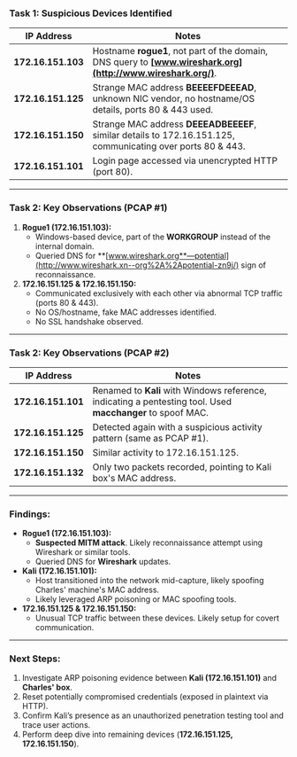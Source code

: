 ### Task 1: Suspicious Devices Identified

|**IP Address**|**Notes**|
|---|---|
|**172.16.151.103**|Hostname **rogue1**, not part of the domain, DNS query to **[www.wireshark.org](http://www.wireshark.org/)**.|
|**172.16.151.125**|Strange MAC address **BEEEEFDEEEAD**, unknown NIC vendor, no hostname/OS details, ports 80 & 443 used.|
|**172.16.151.150**|Strange MAC address **DEEEADBEEEEF**, similar details to 172.16.151.125, communicating over ports 80 & 443.|
|**172.16.151.101**|Login page accessed via unencrypted HTTP (port 80).|

---

### Task 2: Key Observations (PCAP #1)

1. **Rogue1 (172.16.151.103):**
    - Windows-based device, part of the **WORKGROUP** instead of the internal domain.
    - Queried DNS for **[www.wireshark.org**—potential](http://www.wireshark.xn--org%2A%2Apotential-zn9j/) sign of reconnaissance.
2. **172.16.151.125 & 172.16.151.150:**
    - Communicated exclusively with each other via abnormal TCP traffic (ports 80 & 443).
    - No OS/hostname, fake MAC addresses identified.
    - No SSL handshake observed.

---

### Task 2: Key Observations (PCAP #2)

|**IP Address**|**Notes**|
|---|---|
|**172.16.151.101**|Renamed to **Kali** with Windows reference, indicating a pentesting tool. Used **macchanger** to spoof MAC.|
|**172.16.151.125**|Detected again with a suspicious activity pattern (same as PCAP #1).|
|**172.16.151.150**|Similar activity to 172.16.151.125.|
|**172.16.151.132**|Only two packets recorded, pointing to Kali box's MAC address.|

---

### Findings:

- **Rogue1 (172.16.151.103):**
    - **Suspected MITM attack**. Likely reconnaissance attempt using Wireshark or similar tools.
    - Queried DNS for **Wireshark** updates.
- **Kali (172.16.151.101):**
    - Host transitioned into the network mid-capture, likely spoofing Charles' machine's MAC address.
    - Likely leveraged ARP poisoning or MAC spoofing tools.
- **172.16.151.125 & 172.16.151.150:**
    - Unusual TCP traffic between these devices. Likely setup for covert communication.

---

### Next Steps:

1. Investigate ARP poisoning evidence between **Kali (172.16.151.101)** and **Charles' box**.
2. Reset potentially compromised credentials (exposed in plaintext via HTTP).
3. Confirm Kali’s presence as an unauthorized penetration testing tool and trace user actions.
4. Perform deep dive into remaining devices (**172.16.151.125, 172.16.151.150**).